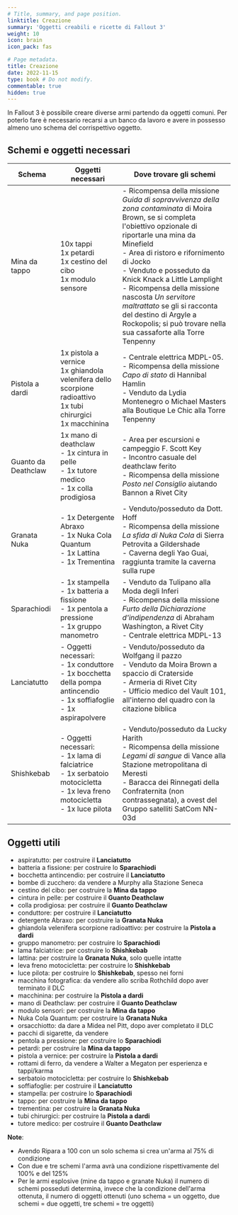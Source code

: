```yaml
---
# Title, summary, and page position.
linktitle: Creazione
summary: 'Oggetti creabili e ricette di Fallout 3'
weight: 10
icon: brain
icon_pack: fas

# Page metadata.
title: Creazione
date: 2022-11-15
type: book # Do not modify.
commentable: true
hidden: true
---
```


In Fallout 3 è possibile creare diverse armi partendo da oggetti comuni. Per poterlo fare è necessario recarsi a un banco da lavoro e avere in possesso almeno uno schema del corrispettivo oggetto.

## Schemi e oggetti necessari


| Schema              | Oggetti necessari                                                                                                                           | Dove trovare gli schemi                                                                                                                                                                                                                                                                                                                                                                                                                                                 |
| ------------------- | ------------------------------------------------------------------------------------------------------------------------------------------- | ----------------------------------------------------------------------------------------------------------------------------------------------------------------------------------------------------------------------------------------------------------------------------------------------------------------------------------------------------------------------------------------------------------------------------------------------------------------------- |
| Mina da tappo       | 10x tappi <br />1x petardi <br />1x cestino del cibo <br />1x modulo sensore                                                                | - Ricompensa della missione *Guida di sopravvivenza della zona contaminata* di Moira Brown, se si completa l'obiettivo opzionale di riportarle una mina da Minefield <br />- Area di ristoro e rifornimento di Jocko <br />- Venduto e posseduto da Knick Knack a Little Lamplight <br />- Ricompensa della missione nascosta *Un servitore maltrattato* se gli si racconta del destino di Argyle a Rockopolis; si può trovare nella sua cassaforte alla Torre Tenpenny |
| Pistola a dardi     | 1x pistola a vernice<br />1x ghiandola velenifera dello scorpione radioattivo<br />1x tubi chirurgici<br />1x macchinina                    | - Centrale elettrica MDPL-05.<br />- Ricompensa della missione *Capo di stato* di Hannibal Hamlin<br /> - Venduto da Lydia Montenegro o Michael Masters alla Boutique Le Chic alla Torre Tenpenny                                                                                                                                                                                                                                                                       |
| Guanto da Deathclaw | 1x mano di deathclaw<br />- 1x cintura in pelle<br />- 1x tutore medico<br />- 1x colla prodigiosa                                          | - Area per escursioni e campeggio F. Scott Key<br />- Incontro casuale del deathclaw ferito<br />- Ricompensa della missione *Posto nel Consiglio* aiutando Bannon a Rivet City<br />                                                                                                                                                                                                                                                                                   |
| Granata Nuka        | - 1x Detergente Abraxo<br />- 1x Nuka Cola Quantum<br />- 1x Lattina<br />- 1x Trementina                                                   | - Venduto/posseduto da Dott. Hoff<br />- Ricompensa della missione *La sfida di Nuka Cola* di Sierra Petrovita a Gildershade <br />- Caverna degli Yao Guai, raggiunta tramite la caverna sulla rupe<br />                                                                                                                                                                                                                                                              |
| Sparachiodi         | - 1x stampella<br />- 1x batteria a fissione<br />- 1x pentola a pressione<br />- 1x gruppo manometro                                       | - Venduto da Tulipano alla Moda degli Inferi<br />- Ricompensa della missione *Furto della Dichiarazione d'indipendenza* di Abraham Washington, a Rivet City<br />- Centrale elettrica MDPL-13<br />                                                                                                                                                                                                                                                                    |
| Lanciatutto         | - Oggetti necessari:<br />- 1x conduttore<br />- 1x bocchetta della pompa antincendio<br />- 1x soffiafoglie<br />- 1x aspirapolvere        | - Venduto/posseduto da Wolfgang il pazzo<br />- Venduto da Moira Brown a spaccio di Craterside<br />- Armeria di Rivet City<br />- Ufficio medico del Vault 101, all'interno del quadro con la citazione biblica<br /><br />                                                                                                                                                                                                                                            |
| Shishkebab          | - Oggetti necessari:<br />- 1x lama di falciatrice<br />- 1x serbatoio motocicletta<br />- 1x leva freno motocicletta<br />- 1x luce pilota | - Venduto/posseduto da Lucky Harith<br />- Ricompensa della missione *Legami di sangue* di Vance alla Stazione metropolitana di Meresti<br />- Baracca dei Rinnegati della Confraternita (non contrassegnata), a ovest del Gruppo satelliti SatCom NN-03d                                                                                                                                                                                                               |
                                                                                                                                                                                                                                                                                                                                                                                                                                                                                                       

## Oggetti utili

* aspiratutto: per costruire il **Lanciatutto**
* batteria a fissione: per costruire lo **Sparachiodi**
* bocchetta antincendio: per costruire il **Lanciatutto**
* bombe di zucchero: da vendere a Murphy alla Stazione Seneca
* cestino del cibo: per costruire la **Mina da tappo**
* cintura in pelle: per costruire il **Guanto Deathclaw**
* colla prodigiosa: per costruire il **Guanto Deathclaw**
* conduttore: per costruire il **Lanciatutto**
* detergente Abraxo: per costruire la **Granata Nuka**
* ghiandola velenifera scorpione radioattivo: per costruire la **Pistola a dardi**
* gruppo manometro: per costruire lo **Sparachiodi**
* lama falciatrice: per costruire lo **Shishkebab**
* lattina: per costruire la **Granata Nuka**, solo quelle intatte
* leva freno motocicletta: per costruire lo **Shishkebab**
* luce pilota: per costruire lo **Shishkebab**, spesso nei forni
* macchina fotografica: da vendere allo scriba Rothchild dopo aver terminato il DLC 
* macchinina: per costruire la **Pistola a dardi**
* mano di Deathclaw: per costruire il **Guanto Deathclaw**
* modulo sensori: per costruire la **Mina da tappo**
* Nuka Cola Quantum: per costruire la **Granata Nuka**
* orsacchiotto: da dare a Midea nel Pitt, dopo aver completato il DLC
* pacchi di sigarette, da vendere
* pentola a pressione: per costruire lo **Sparachiodi**
* petardi: per costruire la **Mina da tappo**
* pistola a vernice: per costruire la **Pistola a dardi**
* rottami di ferro, da vendere a Walter a Megaton per esperienza e tappi/karma
* serbatoio motocicletta: per costruire lo **Shishkebab**
* soffiafoglie: per costruire il **Lanciatutto**
* stampella: per costruire lo **Sparachiodi**
* tappo: per costruire la **Mina da tappo**
* trementina: per costruire la **Granata Nuka**
* tubi chirurgici: per costruire la **Pistola a dardi**
* tutore medico: per costruire il **Guanto Deathclaw**




**Note**:
- Avendo Ripara a 100 con un solo schema si crea un'arma al 75% di condizione
- Con due e tre schemi l'arma avrà una condizione rispettivamente del 100% e del 125%
- Per le armi esplosive (mine da tappo e granate Nuka) il numero di schemi posseduti determina, invece che la condizione dell'arma ottenuta, il numero di oggetti ottenuti (uno schema = un oggetto, due schemi = due oggetti, tre schemi = tre oggetti)